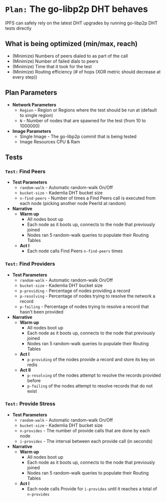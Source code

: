 # `Plan:` The go-libp2p DHT behaves

IPFS can safely rely on the latest DHT upgrades by running go-libp2p DHT tests directly

## What is being optimized (min/max, reach)

- (Minimize) Numbers of peers dialed to as part of the call
- (Minimize) Number of failed dials to peers
- (Minimize) Time that it took for the test
- (Minimize) Routing efficiency (# of hops (XOR metric should decrease at every step))

## Plan Parameters

- **Network Parameters**
  - `Region` - Region or Regions where the test should be run at (default to single region)
  - `N` - Number of nodes that are spawned for the test (from 10 to 1000000)
- **Image Parameters**
  - Single Image - The go-libp2p commit that is being tested
  - Image Resources CPU & Ram

## Tests

### `Test:` Find Peers

- **Test Parameters**
  - `random-walk` - Automatic random-walk On/Off
  - `bucket-size` - Kademlia DHT bucket size  
  - `n-find-peers` - Number of times a Find Peers call is executed from each node (picking another node PeerId at random)
- **Narrative**
  - **Warm up**
    - All nodes boot up
    - Each node as it boots up, connects to the node that previously joined
    - Nodes ran 5 random-walk queries to populate their Routing Tables
  - **Act I**
    - Each node calls Find Peers `n-find-peers` times

### `Test:` Find Providers

- **Test Parameters**
  - `random-walk` - Automatic random-walk On/Off
  - `bucket-size` - Kademlia DHT bucket size
  - `p-providing` - Percentage of nodes providing a record
  - `p-resolving` - Percentage of nodes trying to resolve the network a record
  - `p-failing` - Percentage of nodes trying to resolve a record that hasn't been provided  
- **Narrative**
  - **Warm up**
    - All nodes boot up
    - Each node as it boots up, connects to the node that previously joined
    - Nodes ran 5 random-walk queries to populate their Routing Tables
  - **Act I**
    - `p-providing` of the nodes provide a record and store its key on redis
  - **Act II**  
    - `p-resolving` of the nodes attempt to resolve the records provided before
    - `p-failing` of the nodes attempt to resolve records that do not exist


### `Test:` Provide Stress

- **Test Parameters**
  - `random-walk` - Automatic random-walk On/Off
  - `bucket-size` - Kademlia DHT bucket size  
  - `n-provides` - The number of provide calls that are done by each node
  - `i-provides` - The interval between each provide call (in seconds)
- **Narrative**
  - **Warm up**
    - All nodes boot up
    - Each node as it boots up, connects to the node that previously joined
    - Nodes ran 5 random-walk queries to populate their Routing Tables
  - **Act I**
    - Each node calls Provide for `i-provides` until it reaches a total of `n-provides`
